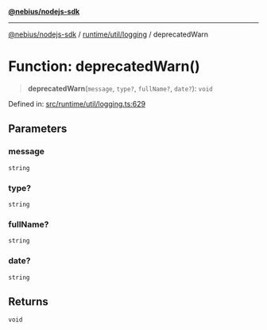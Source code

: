 [**@nebius/nodejs-sdk**](../../../../README.md)

---

[@nebius/nodejs-sdk](../../../../README.md) / [runtime/util/logging](../README.md) / deprecatedWarn

# Function: deprecatedWarn()

> **deprecatedWarn**(`message`, `type?`, `fullName?`, `date?`): `void`

Defined in: [src/runtime/util/logging.ts:629](https://github.com/nebius/nodejs-sdk/blob/b305f8e478cb0251c26d73900b264b3bd9a5cc58/src/runtime/util/logging.ts#L629)

## Parameters

### message

`string`

### type?

`string`

### fullName?

`string`

### date?

`string`

## Returns

`void`
